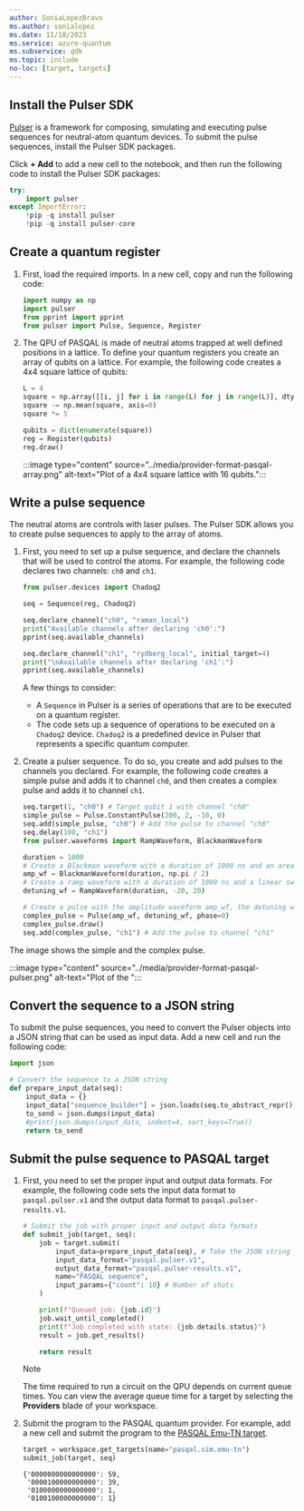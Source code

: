 ```yaml
---
author: SoniaLopezBravo
ms.author: sonialopez
ms.date: 11/10/2023
ms.service: azure-quantum
ms.subservice: qdk
ms.topic: include
no-loc: [target, targets]
---
```


## Install the Pulser SDK 

[Pulser](https://github.com/pasqal-io/Pulser) is a framework for composing, simulating and executing pulse sequences for neutral-atom quantum devices. To submit the pulse sequences, install the Pulser SDK packages.

Click **+ Add** to add a new cell to the notebook, and then run the following code to install the Pulser SDK packages:

```python
try:
    import pulser
except ImportError:
    !pip -q install pulser
    !pip -q install pulser-core
```

## Create a quantum register

1. First, load the required imports. In a new cell, copy and run the following code:

    ```python
    import numpy as np
    import pulser
    from pprint import pprint
    from pulser import Pulse, Sequence, Register
    ```

1. The QPU of PASQAL is made of neutral atoms trapped at well defined positions in a lattice. To define your quantum registers you create an array of qubits on a lattice. For example, the following code creates a 4x4 square lattice of qubits:

    ```python
    L = 4
    square = np.array([[i, j] for i in range(L) for j in range(L)], dtype=float)
    square -= np.mean(square, axis=0)
    square *= 5
    
    qubits = dict(enumerate(square))
    reg = Register(qubits)
    reg.draw()
    ```

    :::image type="content" source="../media/provider-format-pasqal-array.png" alt-text="Plot of a 4x4 square lattice with 16 qubits.":::

## Write a pulse sequence

The neutral atoms are controls with laser pulses. The Pulser SDK allows you to create pulse sequences to apply to the array of atoms.

1. First, you need to set up a pulse sequence, and declare the channels that will be used to control the atoms. For example, the following code declares two channels: `ch0` and `ch1`.

    ```python
    from pulser.devices import Chadoq2
    
    seq = Sequence(reg, Chadoq2)
    
    seq.declare_channel("ch0", "raman_local")
    print("Available channels after declaring 'ch0':")
    pprint(seq.available_channels)
    
    seq.declare_channel("ch1", "rydberg_local", initial_target=4)
    print("\nAvailable channels after declaring 'ch1':")
    pprint(seq.available_channels)
    ```

    A few things to consider:
    - A `Sequence` in Pulser is a series of operations that are to be executed on a quantum register.
    - The code sets up a sequence of operations to be executed on a `Chadoq2` device. `Chadoq2` is a predefined device in Pulser that represents a specific quantum computer.

1. Create a pulser sequence. To do so, you create and add pulses to the channels you declared. For example, the following code creates a simple pulse and adds it to channel `ch0`, and then creates a complex pulse and adds it to channel `ch1`.

    ```python
    seq.target(1, "ch0") # Target qubit 1 with channel "ch0"
    simple_pulse = Pulse.ConstantPulse(200, 2, -10, 0)
    seq.add(simple_pulse, "ch0") # Add the pulse to channel "ch0"
    seq.delay(100, "ch1")
    from pulser.waveforms import RampWaveform, BlackmanWaveform
    
    duration = 1000
    # Create a Blackman waveform with a duration of 1000 ns and an area of pi/2 rad
    amp_wf = BlackmanWaveform(duration, np.pi / 2)  
    # Create a ramp waveform with a duration of 1000 ns and a linear sweep from -20 to 20 rad/µs
    detuning_wf = RampWaveform(duration, -20, 20) 

    # Create a pulse with the amplitude waveform amp_wf, the detuning waveform detuning_wf, and a phase of 0 rad.
    complex_pulse = Pulse(amp_wf, detuning_wf, phase=0) 
    complex_pulse.draw()
    seq.add(complex_pulse, "ch1") # Add the pulse to channel "ch1"
    ```

The image shows the simple and the complex pulse.

:::image type="content" source="../media/provider-format-pasqal-pulser.png" alt-text="Plot of the ":::

## Convert the sequence to a JSON string

To submit the pulse sequences, you need to convert the Pulser objects into a JSON string that can be used as input data. Add a new cell and run the following code:

```python
import json

# Convert the sequence to a JSON string
def prepare_input_data(seq):
    input_data = {}
    input_data["sequence_builder"] = json.loads(seq.to_abstract_repr())
    to_send = json.dumps(input_data)
    #print(json.dumps(input_data, indent=4, sort_keys=True))
    return to_send
```

## Submit the pulse sequence to PASQAL target

1. First, you need to set the proper input and output data formats. For example, the following code sets the input data format to `pasqal.pulser.v1` and the output data format to `pasqal.pulser-results.v1`.

    ```python
    # Submit the job with proper input and output data formats
    def submit_job(target, seq):
        job = target.submit(
            input_data=prepare_input_data(seq), # Take the JSON string previously defined as input data
            input_data_format="pasqal.pulser.v1", 
            output_data_format="pasqal.pulser-results.v1",
            name="PASQAL sequence",
            input_params={"count": 10} # Number of shots
        )
    
        print(f"Queued job: {job.id}")
        job.wait_until_completed()
        print(f"Job completed with state: {job.details.status}")
        result = job.get_results()
    
        return result
    ```

    > [!NOTE] 
    > The time required to run a circuit on the QPU depends on current queue times. You can view the average queue time for a target by selecting the **Providers** blade of your workspace.

1. Submit the program to the PASQAL quantum provider. For example, add a new cell and submit the program to the [PASQAL Emu-TN target](xref:microsoft.quantum.providers.pasqal#emu-tn).

    ```python
    target = workspace.get_targets(name="pasqal.sim.emu-tn")
    submit_job(target, seq)
    ```

    ```ouput
    {'0000000000000000': 59,
     '0000100000000000': 39,
     '0100000000000000': 1,
     '0100100000000000': 1}
    ```
